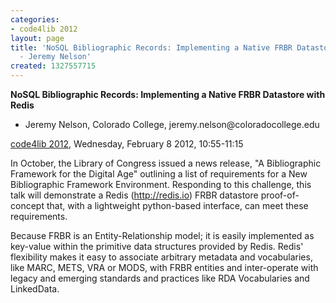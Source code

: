 ```yaml
---
categories:
- code4lib 2012
layout: page
title: 'NoSQL Bibliographic Records: Implementing a Native FRBR Datastore with Redis
  - Jeremy Nelson'
created: 1327557715
---
```

<strong>NoSQL Bibliographic Records: Implementing a Native FRBR Datastore with Redis</strong>
<ul>
<li>Jeremy Nelson, Colorado College, jeremy.nelson@coloradocollege.edu</li>
</ul>
<p><a href="/conference/2012">code4lib 2012</a>, Wednesday, February 8 2012, 10:55-11:15</p>
<p>
In October, the Library of Congress issued a news release, "A Bibliographic Framework for the Digital Age" outlining a list of requirements for a New Bibliographic Framework Environment. Responding to this challenge, this talk will demonstrate a Redis (<a href="http://redis.io">http://redis.io</a>) FRBR datastore proof-of-concept that, with a lightweight python-based interface, can meet these requirements.
</p>
<p>
Because FRBR is an Entity-Relationship model; it is easily implemented as key-value within the primitive data structures provided by Redis. Redis' flexibility makes it easy to associate arbitrary metadata and vocabularies, like MARC, METS, VRA or MODS, with FRBR entities and inter-operate with legacy and emerging standards and practices like RDA Vocabularies and LinkedData.
</p>
